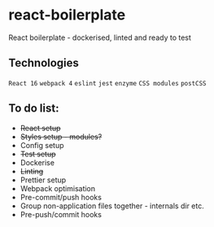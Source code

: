 # react-boilerplate
React boilerplate - dockerised, linted and ready to test

## Technologies

`React 16` `webpack 4` `eslint` `jest` `enzyme` `CSS modules` `postCSS`

## To do list:

- ~~React setup~~
- ~~Styles setup - modules?~~
- Config setup
- ~~Test setup~~
- Dockerise
- ~~Linting~~
- Prettier setup
- Webpack optimisation
- Pre-commit/push hooks
- Group non-application files together - internals dir etc.
- Pre-push/commit hooks
